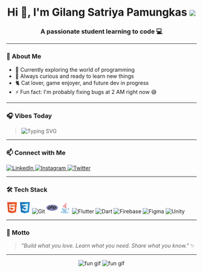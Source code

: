 <h1 align="center">
  Hi 👋, I'm Gilang Satriya Pamungkas
  <img src="https://media.giphy.com/media/hvRJCLFzcasrR4ia7z/giphy.gif" width="35" />
</h1>
<h3 align="center">A passionate student learning to code 💻</h3>

---

### 💬 About Me
- 🌱 Currently exploring the world of programming  
- 🧠 Always curious and ready to learn new things  
- 🐈 Cat lover, game enjoyer, and future dev in progress  
- ⚡ Fun fact: I'm probably fixing bugs at 2 AM right now 😅

---

### 🎧 Vibes Today
> <img src="https://readme-typing-svg.herokuapp.com?font=Fira+Code&size=18&pause=1000&color=F26D6D&center=false&vCenter=true&multiline=true&width=435&height=60&lines=Code.+Eat.+Game.+Chill.+Sleep.+Repeat.🔁" alt="Typing SVG" />

---

### 📫 Connect with Me
<p align="left">
  <a href="https://www.linkedin.com/in/gilang-satriya-p-a138512a0" target="_blank">
    <img src="https://raw.githubusercontent.com/rahuldkjain/github-profile-readme-generator/master/src/images/icons/Social/linked-in-alt.svg" alt="LinkedIn" width="30" />
  </a>
  <a href="https://www.instagram.com/satriya__1/" target="_blank">
    <img src="https://raw.githubusercontent.com/rahuldkjain/github-profile-readme-generator/master/src/images/icons/Social/instagram.svg" alt="Instagram" width="30" />
  </a>
  <a href="https://x.com/Buk4nWibu" target="_blank">
    <img src="https://raw.githubusercontent.com/rahuldkjain/github-profile-readme-generator/master/src/images/icons/Social/twitter.svg" alt="Twitter" width="30" />
  </a>
</p>

---

### 🛠️ Tech Stack
<p align="left">
  <img src="https://raw.githubusercontent.com/devicons/devicon/master/icons/html5/html5-original.svg" alt="HTML5" width="30"/>
  <img src="https://raw.githubusercontent.com/devicons/devicon/master/icons/css3/css3-original.svg" alt="CSS3" width="30"/>
  <img src="https://www.vectorlogo.zone/logos/git-scm/git-scm-icon.svg" alt="Git" width="30"/>
  <img src="https://raw.githubusercontent.com/devicons/devicon/master/icons/php/php-original.svg" alt="PHP" width="30"/>
  <img src="https://raw.githubusercontent.com/devicons/devicon/master/icons/java/java-original.svg" alt="Java" width="30"/>
  <img src="https://www.vectorlogo.zone/logos/flutterio/flutterio-icon.svg" alt="Flutter" width="30"/>
  <img src="https://www.vectorlogo.zone/logos/dartlang/dartlang-icon.svg" alt="Dart" width="30"/>
  <img src="https://www.vectorlogo.zone/logos/firebase/firebase-icon.svg" alt="Firebase" width="30"/>
  <img src="https://www.vectorlogo.zone/logos/figma/figma-icon.svg" alt="Figma" width="30"/>
  <img src="https://www.vectorlogo.zone/logos/unity3d/unity3d-icon.svg" alt="Unity" width="30"/>
</p>

---

### 🌟 Motto
> *"Build what you love. Learn what you need. Share what you know."* ✨

---

<p align="center">
  <img src="https://i.pinimg.com/736x/3e/3d/00/3e3d004a4405934a2db2abaae86e10bd.jpg" width="200" alt="fun gif" />
  <img src="https://i.pinimg.com/736x/ec/c0/f9/ecc0f90ff76d37d4df4e0ccd77f49284.jpg" width="200" alt="fun gif" />
</p>
